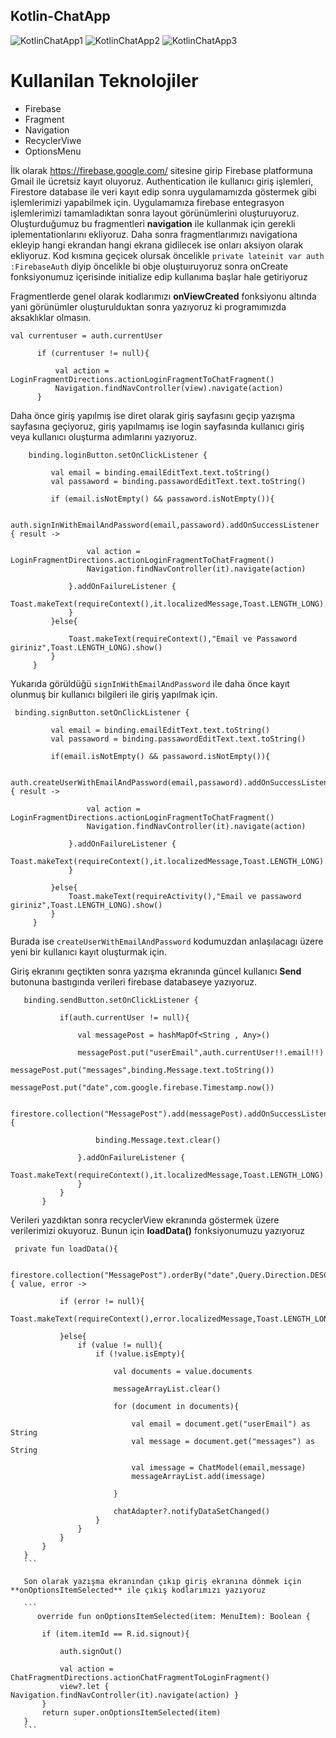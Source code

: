 ## Kotlin-ChatApp

![KotlinChatApp1](https://user-images.githubusercontent.com/88456285/203167104-8fe9b614-bafb-4f35-ad5c-a52b446f742d.jpg)
![KotlinChatApp2](https://user-images.githubusercontent.com/88456285/203167263-02fc43d6-7177-4d46-aacd-3e1069781f17.jpg)
![KotlinChatApp3](https://user-images.githubusercontent.com/88456285/203167343-51eaaf00-a7b5-4385-b0b1-8de21ae6a1fb.jpg)

# Kullanilan Teknolojiler

- Firebase
- Fragment
- Navigation
- RecyclerViwe
- OptionsMenu


 İlk olarak https://firebase.google.com/ sitesine girip Firebase platformuna Gmail ile ücretsiz kayıt oluyoruz.
 Authentication ile kullanıcı giriş işlemleri, Firestore database ile veri kayıt edip sonra uygulamamızda göstermek gibi işlemlerimizi yapabilmek için.
 Uygulamamıza firebase entegrasyon işlemlerimizi tamamladıktan sonra layout görünümlerini oluşturuyoruz.
 Oluşturduğumuz bu fragmentleri **navigation** ile kullanmak için gerekli iplementationlarını ekliyoruz.
 Daha sonra fragmentlarımızı navigationa ekleyip hangi ekrandan hangi ekrana gidilecek ise onları aksiyon olarak ekliyoruz.
 Kod kısmına geçicek olursak öncelikle   ``` private lateinit var auth :FirebaseAuth ``` diyip öncelikle bi obje oluştuıruyoruz sonra onCreate fonksiyonumuz içerisinde initialize edip kullanıma başlar hale getiriyoruz
 
 Fragmentlerde genel olarak kodlarımızı **onViewCreated** fonksiyonu altında yani görünümler oluşturulduktan sonra yazıyoruz ki programımızda aksaklıklar olmasın.
 
 
 
  ```
  val currentuser = auth.currentUser

        if (currentuser != null){

            val action = LoginFragmentDirections.actionLoginFragmentToChatFragment()
            Navigation.findNavController(view).navigate(action)
        }
   ```
   Daha önce giriş yapılmış ise diret olarak giriş sayfasını geçip yazışma sayfasına geçiyoruz, giriş yapılmamış ise login sayfasında kullanıcı giriş veya kullanıcı oluşturma adımlarını yazıyoruz.
   
   ```
       binding.loginButton.setOnClickListener {

            val email = binding.emailEditText.text.toString()
            val passaword = binding.passawordEditText.text.toString()

            if (email.isNotEmpty() && passaword.isNotEmpty()){

                auth.signInWithEmailAndPassword(email,passaword).addOnSuccessListener { result ->

                    val action = LoginFragmentDirections.actionLoginFragmentToChatFragment()
                    Navigation.findNavController(it).navigate(action)

                }.addOnFailureListener {
                    Toast.makeText(requireContext(),it.localizedMessage,Toast.LENGTH_LONG).show()
                }
            }else{

                Toast.makeText(requireContext(),"Email ve Passaword giriniz",Toast.LENGTH_LONG).show()
            }
        }
   ```
   
   Yukarıda görüldüğü ``` signInWithEmailAndPassword ``` ile daha önce kayıt olunmuş bir kullanıcı bilgileri ile giriş yapılmak için.
   
   ```
    binding.signButton.setOnClickListener {

            val email = binding.emailEditText.text.toString()
            val passaword = binding.passawordEditText.text.toString()

            if(email.isNotEmpty() && passaword.isNotEmpty()){

                auth.createUserWithEmailAndPassword(email,passaword).addOnSuccessListener { result ->

                    val action = LoginFragmentDirections.actionLoginFragmentToChatFragment()
                    Navigation.findNavController(it).navigate(action)

                }.addOnFailureListener {
                    Toast.makeText(requireContext(),it.localizedMessage,Toast.LENGTH_LONG).show()
                }

            }else{
                Toast.makeText(requireActivity(),"Email ve passaword giriniz",Toast.LENGTH_LONG).show()
            }
        }
   ```
   Burada ise ``` createUserWithEmailAndPassword ``` kodumuzdan anlaşılacagı üzere yeni bir kullanıcı kayıt oluşturmak için.
   
Giriş ekranını geçtikten sonra yazışma ekranında güncel kullanıcı **Send** butonuna bastıgında verileri firebase databaseye yazıyoruz.

 ```
    binding.sendButton.setOnClickListener {

            if(auth.currentUser != null){

                val messagePost = hashMapOf<String , Any>()

                messagePost.put("userEmail",auth.currentUser!!.email!!)
                messagePost.put("messages",binding.Message.text.toString())
                messagePost.put("date",com.google.firebase.Timestamp.now())

                firestore.collection("MessagePost").add(messagePost).addOnSuccessListener {

                    binding.Message.text.clear()

                }.addOnFailureListener {
                    Toast.makeText(requireContext(),it.localizedMessage,Toast.LENGTH_LONG).show()
                }
            }
        }
 ```
 
 Verileri yazdıktan sonra recyclerView ekranında göstermek üzere verilerimizi okuyoruz.
 Bunun için **loadData()** fonksiyonumuzu yazıyoruz
 ```
  private fun loadData(){

        firestore.collection("MessagePost").orderBy("date",Query.Direction.DESCENDING).addSnapshotListener { value, error ->

            if (error != null){
                Toast.makeText(requireContext(),error.localizedMessage,Toast.LENGTH_LONG).show()

            }else{
                if (value != null){
                    if (!value.isEmpty){

                        val documents = value.documents

                        messageArrayList.clear()

                        for (document in documents){

                            val email = document.get("userEmail") as String
                            val message = document.get("messages") as String

                            val imessage = ChatModel(email,message)
                            messageArrayList.add(imessage)

                        }

                        chatAdapter?.notifyDataSetChanged()
                    }
                }
            }
        }
    }
    ```
    
    Son olarak yazışma ekranından çıkıp giriş ekranına dönmek için **onOptionsItemSelected** ile çıkış kodlarımızı yazıyoruz
    
    ```
       override fun onOptionsItemSelected(item: MenuItem): Boolean {

        if (item.itemId == R.id.signout){

            auth.signOut()

            val action = ChatFragmentDirections.actionChatFragmentToLoginFragment()
            view?.let { Navigation.findNavController(it).navigate(action) }
        }
        return super.onOptionsItemSelected(item)
    }
    ```
    
    



 
 


